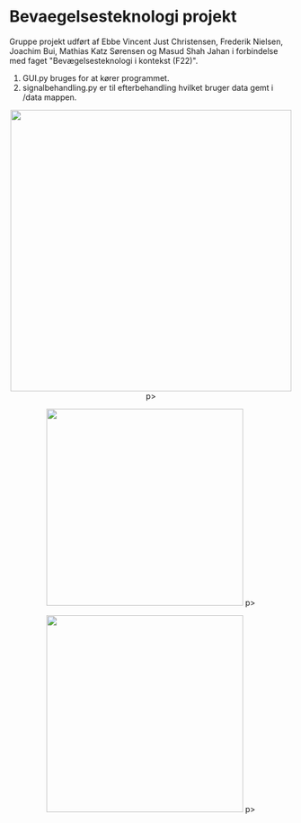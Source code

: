 # Bevaegelsesteknologi projekt
Gruppe projekt udført af Ebbe Vincent Just Christensen, Frederik Nielsen, Joachim Bui, Mathias Katz Sørensen og Masud Shah Jahan i forbindelse med faget "Bevægelsesteknologi i kontekst (F22)".

1. GUI.py bruges for at kører programmet.
2. signalbehandling.py er til efterbehandling hvilket bruger data gemt i /data mappen.



<p align="center">
    <img src="https://user-images.githubusercontent.com/78741570/216612060-0044f03b-8b29-4786-bd1b-1447cb0b82ea.png"
         width="500">
p>

<p align="center">
    <img src="https://user-images.githubusercontent.com/78741570/216612503-576cca34-80c4-472d-9e10-910751a75777.png"
         width="350">
p>
    
<p align="center">
    <img src="https://user-images.githubusercontent.com/78741570/216612718-60f68945-55c7-45d0-acc3-d4128d6881f4.png"
         width="350">
p>
    
    


